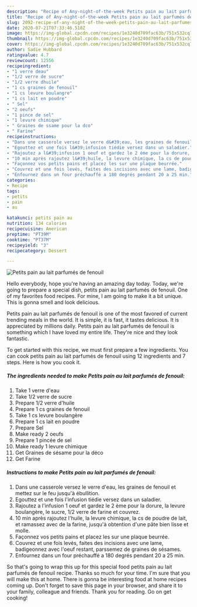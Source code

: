 ```yaml
---
description: "Recipe of Any-night-of-the-week Petits pain au lait parfumés de fenouil"
title: "Recipe of Any-night-of-the-week Petits pain au lait parfumés de fenouil"
slug: 2092-recipe-of-any-night-of-the-week-petits-pain-au-lait-parfumes-de-fenouil
date: 2020-07-21T07:33:46.518Z
image: https://img-global.cpcdn.com/recipes/1e3240d709fac63b/751x532cq70/petits-pain-au-lait-parfumes-de-fenouil-photo-principale-de-la-recette.jpg
thumbnail: https://img-global.cpcdn.com/recipes/1e3240d709fac63b/751x532cq70/petits-pain-au-lait-parfumes-de-fenouil-photo-principale-de-la-recette.jpg
cover: https://img-global.cpcdn.com/recipes/1e3240d709fac63b/751x532cq70/petits-pain-au-lait-parfumes-de-fenouil-photo-principale-de-la-recette.jpg
author: Sadie Hubbard
ratingvalue: 4.7
reviewcount: 12556
recipeingredient:
- "1 verre deau"
- "1/2 verre de sucre"
- "1/2 verre dhuile"
- "1 cs graines de fenouil"
- "1 cs levure boulangre"
- "1 cs lait en poudre"
- " Sel"
- "2 oeufs"
- "1 pince de sel"
- "1 levure chimique"
- " Graines de ssame pour la dco"
- " Farine"
recipeinstructions:
- "Dans une casserole versez le verre d&#39;eau, les graines de fenouil et mettez sur le feu jusqu&#39;à ébullition."
- "Egouttez et une fois l&#39;infusion tiédie versez dans un saladier."
- "Rajoutez a l&#39;infusion 1 oeuf et gardez le 2 ème pour la dorure, la levure boulangère, le sucre, 1/2 verre de farine et couvrez."
- "10 min après rajoutez l&#39;huile, la levure chimique, la cs de poudre de lait, et ramassez avec de la farine, jusqu&#39;à obtention d&#39;une pâte bien lisse et molle."
- "Façonnez vos petits pains et placez les sur une plaque beurrée."
- "Couvrez et une fois levés, faites des incisions avec une lame, badigeonnez avec l&#39;oeuf restant, parssemez de graines de sésames."
- "Enfournez dans un four préchauffé a 180 degrés pendant 20 a 25 min."
categories:
- Recipe
tags:
- petits
- pain
- au

katakunci: petits pain au 
nutrition: 134 calories
recipecuisine: American
preptime: "PT39M"
cooktime: "PT37M"
recipeyield: "3"
recipecategory: Dessert

---
```



![Petits pain au lait parfumés de fenouil](https://img-global.cpcdn.com/recipes/1e3240d709fac63b/751x532cq70/petits-pain-au-lait-parfumes-de-fenouil-photo-principale-de-la-recette.jpg)

Hello everybody, hope you're having an amazing day today. Today, we're going to prepare a special dish, petits pain au lait parfumés de fenouil. One of my favorites food recipes. For mine, I am going to make it a bit unique. This is gonna smell and look delicious.



Petits pain au lait parfumés de fenouil is one of the most favored of current trending meals in the world. It is simple, it is fast, it tastes delicious. It is appreciated by millions daily. Petits pain au lait parfumés de fenouil is something which I have loved my entire life. They're nice and they look fantastic.


To get started with this recipe, we must first prepare a few ingredients. You can cook petits pain au lait parfumés de fenouil using 12 ingredients and 7 steps. Here is how you cook it.

<!--inarticleads1-->

##### The ingredients needed to make Petits pain au lait parfumés de fenouil:

1. Take 1 verre d&#39;eau
1. Take 1/2 verre de sucre
1. Prepare 1/2 verre d&#39;huile
1. Prepare 1 cs graines de fenouil
1. Take 1 cs levure boulangère
1. Prepare 1 cs lait en poudre
1. Prepare  Sel
1. Make ready 2 oeufs
1. Prepare 1 pincée de sel
1. Make ready 1 levure chimique
1. Get  Graines de sésame pour la déco
1. Get  Farine




<!--inarticleads2-->

##### Instructions to make Petits pain au lait parfumés de fenouil:

1. Dans une casserole versez le verre d&#39;eau, les graines de fenouil et mettez sur le feu jusqu&#39;à ébullition.
1. Egouttez et une fois l&#39;infusion tiédie versez dans un saladier.
1. Rajoutez a l&#39;infusion 1 oeuf et gardez le 2 ème pour la dorure, la levure boulangère, le sucre, 1/2 verre de farine et couvrez.
1. 10 min après rajoutez l&#39;huile, la levure chimique, la cs de poudre de lait, et ramassez avec de la farine, jusqu&#39;à obtention d&#39;une pâte bien lisse et molle.
1. Façonnez vos petits pains et placez les sur une plaque beurrée.
1. Couvrez et une fois levés, faites des incisions avec une lame, badigeonnez avec l&#39;oeuf restant, parssemez de graines de sésames.
1. Enfournez dans un four préchauffé a 180 degrés pendant 20 a 25 min.




So that's going to wrap this up for this special food petits pain au lait parfumés de fenouil recipe. Thanks so much for your time. I'm sure that you will make this at home. There is gonna be interesting food at home recipes coming up. Don't forget to save this page in your browser, and share it to your family, colleague and friends. Thank you for reading. Go on get cooking!
